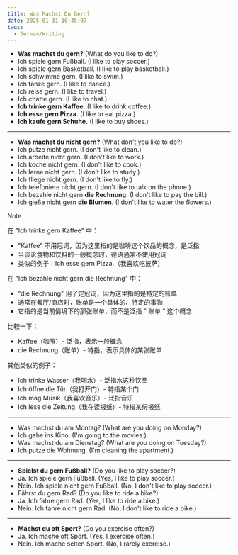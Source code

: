 ```yaml
---
title: Was Machst Du Gern?
date: 2025-01-31 10:45:07
tags: 
  - German/Writing
---
```

- **Was machst du gern?** (What do you like to do?)
- Ich spiele gern Fußball. (I like to play soccer.)
- Ich spiele gern Basketball. (I like to play basketball.)
- Ich schwimme gern. (I like to swim.)
- Ich tanze gern. (I like to dance.)
- Ich reise gern. (I like to travel.)
- Ich chatte gern. (I like to chat.)
- **Ich trinke gern Kaffee.** (I like to drink coffee.)
- **Ich esse gern Pizza.** (I like to eat pizza.)
- **Ich kaufe gern Schuhe.** (I like to buy shoes.)
---
- **Was machst du nicht gern?** (What don't you like to do?)
- Ich putze nicht gern. (I don't like to clean.)
- Ich arbeite nicht gern. (I don't like to work.)
- Ich koche nicht gern. (I don't like to cook.)
- Ich lerne nicht gern. (I don't like to study.)
- Ich fliege nicht gern. (I don't like to fly.)
- Ich telefoniere nicht gern. (I don't like to talk on the phone.)
- Ich bezahle nicht gern **die Rechnung**. (I don't like to pay the bill.)
- Ich gieße nicht gern **die Blumen**. (I don't like to water the flowers.)

> [!NOTE]
>
> 在 "Ich trinke gern Kaffee" 中：
> - "Kaffee" 不用冠词，因为这里指的是咖啡这个饮品的概念，是泛指
> - 当谈论食物和饮料的一般概念时，德语通常不使用冠词
> - 类似的例子：Ich esse gern Pizza.（我喜欢吃披萨）
>
> 在 "Ich bezahle nicht gern die Rechnung" 中：
> - "die Rechnung" 用了定冠词，因为这里指的是特定的账单
> - 通常在餐厅/商店时，账单是一个具体的、特定的事物
> - 它指的是当前情境下的那张账单，而不是泛指 " 账单 " 这个概念
>
> 比较一下：
> - Kaffee（咖啡）- 泛指，表示一般概念
> - die Rechnung（账单）- 特指，表示具体的某张账单
>
> 其他类似的例子：
> - Ich trinke Wasser（我喝水）- 泛指水这种饮品
> - Ich öffne die Tür（我打开门）- 特指某个门
> - Ich mag Musik（我喜欢音乐）- 泛指音乐
> - Ich lese die Zeitung（我在读报纸）- 特指某份报纸

---
- Was machst du am Montag? (What are you doing on Monday?)
- Ich gehe ins Kino. (I'm going to the movies.)
- Was machst du am Dienstag? (What are you doing on Tuesday?)
- Ich putze die Wohnung. (I'm cleaning the apartment.)
---
- **Spielst du gern Fußball?** (Do you like to play soccer?)
- Ja. Ich spiele gern Fußball. (Yes, I like to play soccer.)
- Nein. Ich spiele nicht gern Fußball. (No, I don't like to play soccer.)
- Fährst du gern Rad? (Do you like to ride a bike?)
- Ja. Ich fahre gern Rad. (Yes, I like to ride a bike.)
- Nein. Ich fahre nicht gern Rad. (No, I don't like to ride a bike.)
---
- **Machst du oft Sport?** (Do you exercise often?)
- Ja. Ich mache oft Sport. (Yes, I exercise often.)
- Nein. Ich mache selten Sport. (No, I rarely exercise.)
